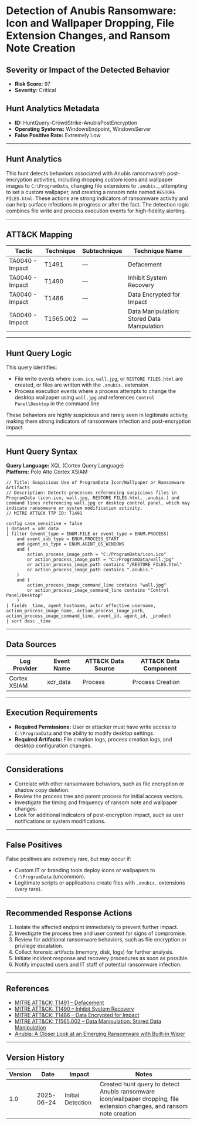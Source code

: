 # Detection of Anubis Ransomware: Icon and Wallpaper Dropping, File Extension Changes, and Ransom Note Creation

## Severity or Impact of the Detected Behavior
- **Risk Score:** 97
- **Severity:** Critical

## Hunt Analytics Metadata

- **ID:** HuntQuery-CrowdStrike-AnubisPostEncryption
- **Operating Systems:** WindowsEndpoint, WindowsServer
- **False Positive Rate:** Extremely Low

---

## Hunt Analytics

This hunt detects behaviors associated with Anubis ransomware’s post-encryption activities, including dropping custom icons and wallpaper images to `C:\ProgramData`, changing file extensions to `.anubis.`, attempting to set a custom wallpaper, and creating a ransom note named `RESTORE FILES.html`. These actions are strong indicators of ransomware activity and can help surface infections in progress or after the fact. The detection logic combines file write and process execution events for high-fidelity alerting.

---

## ATT&CK Mapping

| Tactic                        | Technique   | Subtechnique | Technique Name                                 |
|------------------------------|-------------|--------------|-----------------------------------------------|
| TA0040 - Impact              | T1491       | —            | Defacement                                    |
| TA0040 - Impact              | T1490       | —            | Inhibit System Recovery                       |
| TA0040 - Impact              | T1486       | —            | Data Encrypted for Impact                     |
| TA0040 - Impact              | T1565.002   | —            | Data Manipulation: Stored Data Manipulation   |

---

## Hunt Query Logic

This query identifies:
- File write events where `icon.ico`, `wall.jpg`, or `RESTORE FILES.html` are created, or files are written with the `.anubis.` extension
- Process execution events where a process attempts to change the desktop wallpaper using `wall.jpg` and references `Control Panel\Desktop` in the command line

These behaviors are highly suspicious and rarely seen in legitimate activity, making them strong indicators of ransomware infection and post-encryption impact.

---

## Hunt Query Syntax

**Query Language:** XQL (Cortex Query Language)  
**Platform:** Polo Alto Cortex XSIAM

```xql
// Title: Suspicious Use of ProgramData Icon/Wallpaper or Ransomware Artifacts
// Description: Detects processes referencing suspicious files in ProgramData (icon.ico, wall.jpg, RESTORE FILES.html, .anubis.) and command lines referencing wall.jpg or desktop control panel, which may indicate ransomware or system modification activity.
// MITRE ATT&CK TTP ID: T1491

config case_sensitive = false 
| dataset = xdr_data 
| filter (event_type = ENUM.FILE or event_type = ENUM.PROCESS)
    and event_sub_type = ENUM.PROCESS_START 
    and agent_os_type = ENUM.AGENT_OS_WINDOWS
    and (
        action_process_image_path = "C:/ProgramData/icon.ico"
        or action_process_image_path = "C:/ProgramData/wall.jpg"
        or action_process_image_path contains "/RESTORE FILES.html"
        or action_process_image_path contains ".anubis."
    )
    and (
        action_process_image_command_line contains "wall.jpg"
        or action_process_image_command_line contains "Control Panel/Desktop"
    )
| fields _time, agent_hostname, actor_effective_username, action_process_image_name, action_process_image_path, action_process_image_command_line, event_id, agent_id, _product
| sort desc _time
```

---

## Data Sources

| Log Provider | Event Name       | ATT&CK Data Source  | ATT&CK Data Component  |
|--------------|------------------|---------------------|------------------------|
| Cortex XSIAM|    xdr_data       | Process             | Process Creation       |
---

## Execution Requirements

- **Required Permissions:** User or attacker must have write access to `C:\ProgramData` and the ability to modify desktop settings.
- **Required Artifacts:** File creation logs, process creation logs, and desktop configuration changes.

---

## Considerations

- Correlate with other ransomware behaviors, such as file encryption or shadow copy deletion.
- Review the process tree and parent process for initial access vectors.
- Investigate the timing and frequency of ransom note and wallpaper changes.
- Look for additional indicators of post-encryption impact, such as user notifications or system modifications.

---

## False Positives

False positives are extremely rare, but may occur if:
- Custom IT or branding tools deploy icons or wallpapers to `C:\ProgramData` (uncommon).
- Legitimate scripts or applications create files with `.anubis.` extensions (very rare).

---

## Recommended Response Actions

1. Isolate the affected endpoint immediately to prevent further impact.
2. Investigate the process tree and user context for signs of compromise.
3. Review for additional ransomware behaviors, such as file encryption or privilege escalation.
4. Collect forensic artifacts (memory, disk, logs) for further analysis.
5. Initiate incident response and recovery procedures as soon as possible.
6. Notify impacted users and IT staff of potential ransomware infection.

---

## References

- [MITRE ATT&CK: T1491 – Defacement](https://attack.mitre.org/techniques/T1491/)
- [MITRE ATT&CK: T1490 – Inhibit System Recovery](https://attack.mitre.org/techniques/T1490/)
- [MITRE ATT&CK: T1486 – Data Encrypted for Impact](https://attack.mitre.org/techniques/T1486/)
- [MITRE ATT&CK: T1565.002 – Data Manipulation: Stored Data Manipulation](https://attack.mitre.org/techniques/T1565/002/)
- [Anubis: A Closer Look at an Emerging Ransomware with Built-in Wiper](https://www.trendmicro.com/en_us/research/25/f/anubis-a-closer-look-at-an-emerging-ransomware.html)

---

## Version History

| Version | Date       | Impact            | Notes                                                                                      |
|---------|------------|-------------------|--------------------------------------------------------------------------------------------|
| 1.0     | 2025-06-24 | Initial Detection | Created hunt query to detect Anubis ransomware icon/wallpaper dropping, file extension changes, and ransom note creation |
